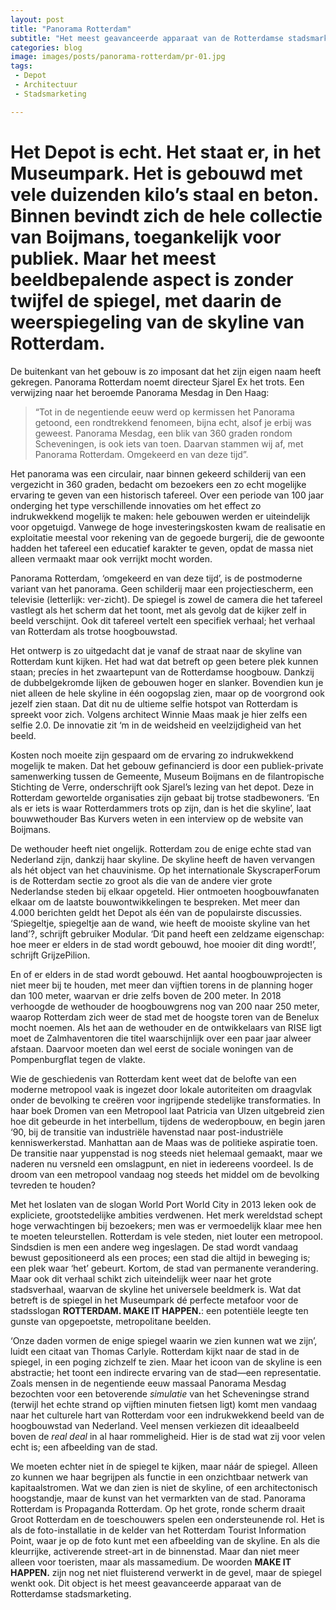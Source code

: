 ```yaml
---
layout: post
title: "Panorama Rotterdam"
subtitle: "Het meest geavanceerde apparaat van de Rotterdamse stadsmarketing."
categories: blog
image: images/posts/panorama-rotterdam/pr-01.jpg
tags:
 - Depot
 - Architectuur
 - Stadsmarketing

---
```

# Het Depot is echt. Het staat er, in het Museumpark. Het is gebouwd met vele duizenden kilo’s staal en beton. Binnen bevindt zich de hele collectie van Boijmans, toegankelijk voor publiek. Maar het meest beeldbepalende aspect is zonder twijfel de spiegel, met daarin de weerspiegeling van de skyline van Rotterdam.

De buitenkant van het gebouw is zo imposant dat het zijn eigen naam heeft gekregen. Panorama Rotterdam noemt directeur Sjarel Ex het trots. Een verwijzing naar het beroemde Panorama Mesdag in Den Haag:

>“Tot in de negentiende eeuw werd op kermissen het Panorama getoond, een rondtrekkend fenomeen, bijna echt, alsof je erbij was geweest. Panorama Mesdag, een blik van 360 graden rondom Scheveningen, is ook iets van toen. Daarvan stammen wij af, met Panorama Rotterdam. Omgekeerd en van deze tijd”.

Het panorama was een circulair, naar binnen gekeerd schilderij van een vergezicht in 360 graden, bedacht om bezoekers een zo echt mogelijke ervaring te geven van een historisch tafereel. Over een periode van 100 jaar onderging het type verschillende innovaties om het effect zo indrukwekkend mogelijk te maken: hele gebouwen werden er uiteindelijk voor opgetuigd. Vanwege de hoge investeringskosten kwam de realisatie en exploitatie meestal voor rekening van de gegoede burgerij, die de gewoonte hadden het tafereel een educatief karakter te geven, opdat de massa niet alleen vermaakt maar ook verrijkt mocht worden.

Panorama Rotterdam, ‘omgekeerd en van deze tijd’, is de postmoderne variant van het panorama. Geen schilderij maar een projectiescherm, een televisie (letterlijk: ver-zicht). De spiegel is zowel de camera die het tafereel vastlegt als het scherm dat het toont, met als gevolg dat de kijker zelf in beeld verschijnt. Ook dit tafereel vertelt een specifiek verhaal; het verhaal van Rotterdam als trotse hoogbouwstad.

Het ontwerp is zo uitgedacht dat je vanaf de straat naar de skyline van Rotterdam kunt kijken. Het had wat dat betreft op geen betere plek kunnen staan; precíes in het zwaartepunt van de Rotterdamse hoogbouw. Dankzij de dubbelgekromde lijken de gebouwen hoger en slanker. Bovendien kun je niet alleen de hele skyline in één oogopslag zien, maar op de voorgrond ook jezelf zien staan. Dat dit nu de ultieme selfie hotspot van Rotterdam is spreekt voor zich. Volgens architect Winnie Maas maak je hier zelfs een selfie 2.0. De innovatie zit ‘m in de weidsheid en veelzijdigheid van het beeld.

Kosten noch moeite zijn gespaard om de ervaring zo indrukwekkend mogelijk te maken. Dat het gebouw gefinancierd is door een publiek-private samenwerking tussen de Gemeente, Museum Boijmans en de filantropische Stichting de Verre, onderschrijft ook Sjarel’s lezing van het depot. Deze in Rotterdam gewortelde organisaties zijn gebaat bij trotse stadbewoners. ‘En als er iets is waar Rotterdammers trots op zijn, dan is het die skyline’, laat bouwwethouder Bas Kurvers weten in een interview op de website van Boijmans.

De wethouder heeft niet ongelijk. Rotterdam zou de enige echte stad van Nederland zijn, dankzij haar skyline. De skyline heeft de haven vervangen als hét object van het chauvinisme. Op het internationale SkyscraperForum is de Rotterdam sectie zo groot als die van de andere vier grote Nederlandse steden bij elkaar opgeteld. Hier ontmoeten hoogbouwfanaten elkaar om de laatste bouwontwikkelingen te bespreken. Met meer dan 4.000 berichten geldt het Depot als één van de populairste discussies. ‘Spiegeltje, spiegeltje aan de wand, wie heeft de mooiste skyline van het land’?, schrijft gebruiker Modular. ‘Dit pand heeft een zeldzame eigenschap: hoe meer er elders in de stad wordt gebouwd, hoe mooier dit ding wordt!’, schrijft GrijzePilion.

En of er elders in de stad wordt gebouwd. Het aantal hoogbouwprojecten is niet meer bij te houden, met meer dan vijftien torens in de planning hoger dan 100 meter, waarvan er drie zelfs boven de 200 meter. In 2018 verhoogde de wethouder de hoogbouwgrens nog van 200 naar 250 meter, waarop Rotterdam zich weer de stad met de hoogste toren van de Benelux mocht noemen. Als het aan de wethouder en de ontwikkelaars van RISE ligt moet de Zalmhaventoren die titel waarschijnlijk over een paar jaar alweer afstaan. Daarvoor moeten dan wel eerst de sociale woningen van de Pompenburgflat tegen de vlakte.

Wie de geschiedenis van Rotterdam kent weet dat de belofte van een moderne metropool vaak is ingezet door lokale autoriteiten om draagvlak onder de bevolking te creëren voor ingrijpende stedelijke transformaties. In haar boek Dromen van een Metropool laat Patricia van Ulzen uitgebreid zien hoe dit gebeurde in het interbellum, tijdens de wederopbouw, en begin jaren ‘90, bij de transitie van industriële havenstad naar post-industriële kenniswerkerstad. Manhattan aan de Maas was de politieke aspiratie toen. De transitie naar yuppenstad is nog steeds niet helemaal gemaakt, maar we naderen nu versneld een omslagpunt, en niet in iedereens voordeel. Is de droom van een metropool vandaag nog steeds het middel om de bevolking tevreden te houden?

Met het loslaten van de slogan World Port World City in 2013 leken ook de expliciete, grootstedelijke ambities verdwenen. Het merk wereldstad schept hoge verwachtingen bij bezoekers; men was er vermoedelijk klaar mee hen te moeten teleurstellen. Rotterdam is vele steden, niet louter een metropool. Sindsdien is men een andere weg ingeslagen. De stad wordt vandaag bewust gepositioneerd als een proces; een stad die altijd in beweging is; een plek waar ‘het’ gebeurt. Kortom, de stad van permanente verandering. Maar ook dit verhaal schikt zich uiteindelijk weer naar het grote stadsverhaal, waarvan de skyline het universele beeldmerk is. Wat dat betreft is de spiegel in het Museumpark dé perfecte metafoor voor de stadsslogan **ROTTERDAM. MAKE IT HAPPEN.**: een potentiële leegte ten gunste van opgepoetste, metropolitane beelden.

‘Onze daden vormen de enige spiegel waarin we zien kunnen wat we zijn’, luidt een citaat van Thomas Carlyle. Rotterdam kijkt naar de stad in de spiegel, in een poging zichzelf te zien. Maar het icoon van de skyline is een abstractie; het toont een indirecte ervaring van de stad—een representatie. Zoals mensen in de negentiende eeuw massaal Panorama Mesdag bezochten voor een betoverende _simulatie_ van het Scheveningse strand (terwijl het echte strand op vijftien minuten fietsen ligt) komt men vandaag naar het culturele hart van Rotterdam voor een indrukwekkend beeld van de hoogbouwstad van Nederland. Veel mensen verkiezen dit ideaalbeeld boven de _real deal_ in al haar rommeligheid. Hier is de stad wat zij voor velen echt is; een afbeelding van de stad.

We moeten echter niet ín de spiegel te kijken, maar náár de spiegel. Alleen zo kunnen we haar begrijpen als functie in een onzichtbaar netwerk van kapitaalstromen. Wat we dan zien is niet de skyline, of een architectonisch hoogstandje, maar de kunst van het vermarkten van de stad. Panorama Rotterdam is Propaganda Rotterdam. Op het grote, ronde scherm draait Groot Rotterdam en de toeschouwers spelen een ondersteunende rol. Het is als de foto-installatie in de kelder van het Rotterdam Tourist Information Point, waar je op de foto kunt met een afbeelding van de skyline. En als die kleurrijke, activerende street-art in de binnenstad. Maar dan niet meer alleen voor toeristen, maar als massamedium. De woorden **MAKE IT HAPPEN.** zijn nog net niet fluisterend verwerkt in de gevel, maar de spiegel wenkt ook. Dit object is het meest geavanceerde apparaat van de Rotterdamse stadsmarketing.

